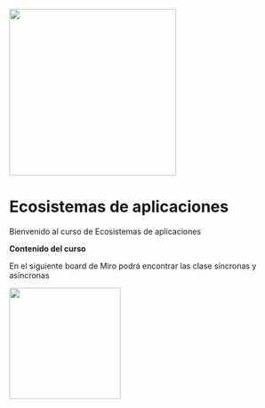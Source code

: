 <img src="https://www.icesi.edu.co/calipostalessonoras/images/logo_icesi-01.png" width="300"><br>

# Ecosistemas de aplicaciones

<p>Bienvenido al curso de Ecosistemas de aplicaciones</p>

<b>Contenido del curso</b><br>
<p>En el siguiente board de Miro podrá encontrar las clase síncronas y asíncronas</p>
<a href="https://miro.com/app/board/o9J_lWAiZXE=/"><img src="https://appmirror.net/wp-content/uploads/2020/12/miro-icon-1200x1200.png" width="200"></a>
<br>

